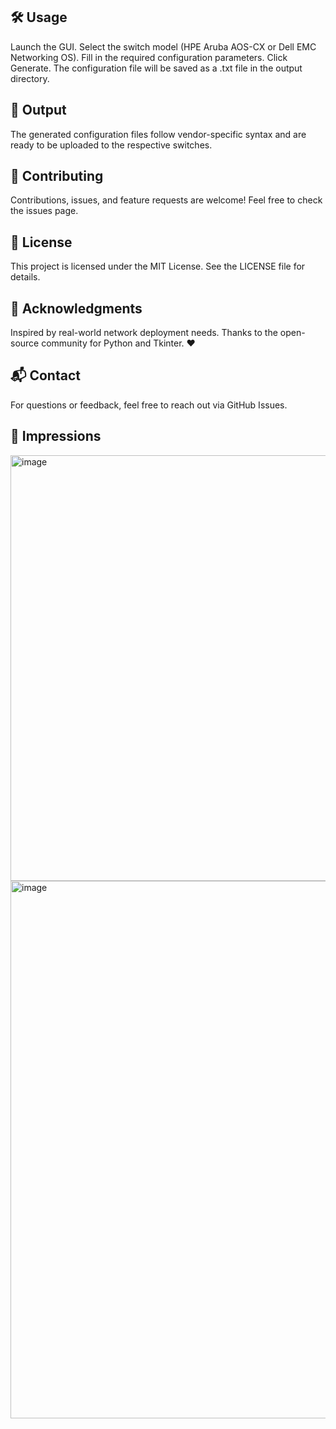 <h2 >🛠️ Usage </h2>

Launch the GUI.
Select the switch model (HPE Aruba AOS-CX or Dell EMC Networking OS).
Fill in the required configuration parameters.
Click Generate.
The configuration file will be saved as a .txt file in the output directory.

<p>
<h2>📁 Output</h2>


The generated configuration files follow vendor-specific syntax and are ready to be uploaded to the respective switches.

<p>
<h2>🤝 Contributing</h2>

Contributions, issues, and feature requests are welcome!
Feel free to check the issues page.

<p>
<h2>📄 License</h2>

This project is licensed under the MIT License. See the LICENSE file for details.

<p>
<h2>🙌 Acknowledgments</h2>

Inspired by real-world network deployment needs.
Thanks to the open-source community for Python and Tkinter. ❤️

<p>
<h2>📬 Contact</h2>

For questions or feedback, feel free to reach out via GitHub Issues.

<p>
<h2>👀 Impressions</h2>

<img width="860" height="681" alt="image" src="https://github.com/user-attachments/assets/72f88b06-da68-4c27-809f-dba51bd53078" />

<img width="860" alt="image" src="https://github.com/user-attachments/assets/688e5d9d-6a30-4831-a6f1-a5ec4bf6ff92" />

